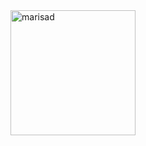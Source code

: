 <img src="https://media.tenor.com/539YJ4g7DIUAAAAd/marisad-touhou.gif" alt="marisad" style="width:200px;"/>
